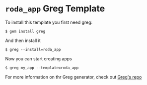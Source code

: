 # `roda_app` Greg Template

To install this template you first need greg:

    $ gem install greg

And then install it

    $ greg --install=roda_app

Now you can start creating apps

    $ greg my_app --template=roda_app

For more information on thr Greg generator, check out [Greg's repo](https://github.com/GregTemplates/greg)
